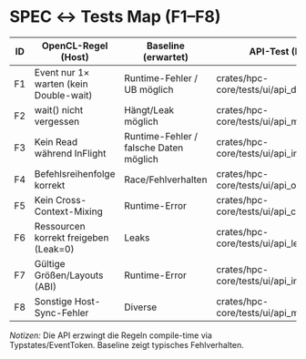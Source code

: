 # SPEC ↔ Tests Map (F1–F8)

| ID | OpenCL-Regel (Host)                     | Baseline (erwartet)                      | API-Test (Datei)                         | Erwartung | Status |
|----|-----------------------------------------|-------------------------------------------|------------------------------------------|-----------|--------|
| F1 | Event nur 1× warten (kein Double-wait)  | Runtime-Fehler / UB möglich               | crates/hpc-core/tests/ui/api_double_wait.rs   | compile-fail | ☐ |
| F2 | wait() nicht vergessen                  | Hängt/Leak möglich                        | crates/hpc-core/tests/ui/api_miss_wait.rs     | compile-fail | ☐ |
| F3 | Kein Read während InFlight              | Runtime-Fehler / falsche Daten möglich    | crates/hpc-core/tests/ui/api_inflight_read.rs | compile-fail | ☐ |
| F4 | Befehlsreihenfolge korrekt              | Race/Fehlverhalten                        | crates/hpc-core/tests/ui/api_order.rs         | compile-fail | ☐ |
| F5 | Kein Cross-Context-Mixing               | Runtime-Error                             | crates/hpc-core/tests/ui/api_cross_ctx.rs     | compile-fail | ☐ |
| F6 | Ressourcen korrekt freigeben (Leak=0)   | Leaks                                     | crates/hpc-core/tests/ui/api_leak.rs          | compile-fail | ☐ |
| F7 | Gültige Größen/Layouts (ABI)            | Runtime-Error                             | crates/hpc-core/tests/ui/api_invalid_size.rs  | compile-fail | ☐ |
| F8 | Sonstige Host-Sync-Fehler               | Diverse                                   | crates/hpc-core/tests/ui/api_misc.rs          | compile-fail | ☐ |

_Notizen:_ Die API erzwingt die Regeln compile-time via Typstates/EventToken. Baseline zeigt typisches Fehlverhalten.
